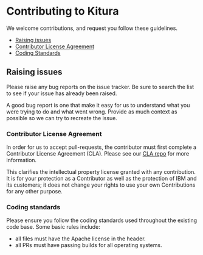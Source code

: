 # Contributing to Kitura

We welcome contributions, and request you follow these guidelines.

 - [Raising issues](#raising-issues)
 - [Contributor License Agreement](#contributor-license-agreement)
 - [Coding Standards](#coding-standards)


## Raising issues

Please raise any bug reports on the issue tracker. Be sure to
search the list to see if your issue has already been raised.

A good bug report is one that make it easy for us to understand what you were
trying to do and what went wrong. Provide as much context as possible so we can try to recreate the issue.

### Contributor License Agreement

In order for us to accept pull-requests, the contributor must first complete
a Contributor License Agreement (CLA). Please see our [CLA repo](http://github.com/Kitura-Next/CLA) for more information.

This clarifies the intellectual property license granted with any contribution. It is for your protection as a
Contributor as well as the protection of IBM and its customers; it does not
change your rights to use your own Contributions for any other purpose.

### Coding standards

Please ensure you follow the coding standards used throughout the existing
code base. Some basic rules include:

 - all files must have the Apache license in the header.
 - all PRs must have passing builds for all operating systems.
